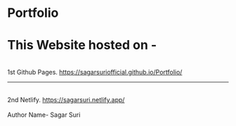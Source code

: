 # Portfolio

# This Website hosted on -
<br> 1st Github Pages. https://sagarsuriofficial.github.io/Portfolio/ <hr>
<br> 2nd Netlify. https://sagarsuri.netlify.app/ <br>
<br> Author Name- Sagar Suri

